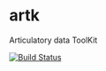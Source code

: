 artk
====

Articulatory data ToolKit

[![Build Status](https://travis-ci.org/psibre/artk.svg?branch=master)](https://travis-ci.org/psibre/artk)
